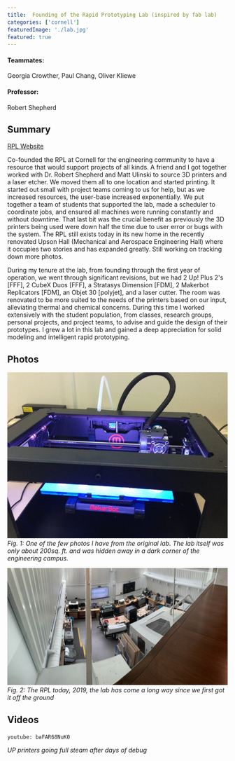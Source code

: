```yaml
---
title:  Founding of the Rapid Prototyping Lab (inspired by fab lab)
categories: ['cornell']
featuredImage: './lab.jpg'
featured: true
---
```

#### Teammates:
Georgia Crowther, Paul Chang, Oliver Kliewe
#### Professor:
Robert Shepherd

## Summary

[RPL Website](https://cornellrpl.wixsite.com/cornellrpl)

Co-founded the RPL at Cornell for the engineering community to have a resource that would support projects of all kinds. A friend and I got together worked with Dr. Robert Shepherd and Matt Ulinski to source 3D printers and a laser etcher. We moved them all to one location and started printing. It started out small with project teams coming to us for help, but as we increased resources, the user-base increased exponentially. We put together a team of students that supported the lab, made a scheduler to coordinate jobs, and ensured all machines were running constantly and without downtime. That last bit was the crucial benefit as previously the 3D printers being used were down half the time due to user error or bugs with the system. The RPL still exists today in its new home in the recently renovated Upson Hall (Mechanical and Aerospace Engineering Hall) where it occupies two stories and has expanded greatly. Still working on tracking down more photos.

During my tenure at the lab, from founding through the first year of operation, we went through significant revisions, but we had 2 Up! Plus 2's [FFF], 2 CubeX Duos [FFF], a Stratasys Dimension [FDM], 2 Makerbot Replicators [FDM], an Objet 30 [polyjet], and a laser cutter. The room was renovated to be more suited to the needs of the printers based on our input, alleviating thermal and chemical concerns. During this time I worked extensively with the student population, from classes, research groups, personal projects, and project teams, to advise and guide the design of their prototypes. I grew a lot in this lab and gained a deep appreciation for solid modeling and intelligent rapid prototyping.


## Photos
![](IMG_0933.jpg)
*Fig. 1: One of the few photos I have from the original lab. The lab itself was only about 200sq. ft. and was hidden away in a dark corner of the engineering campus.*

![](lab.jpg)
*Fig. 2: The RPL today, 2019, the lab has come a long way since we first got it off the ground*

## Videos

`youtube: baFAR68NuK0`

*UP printers going full steam after days of debug*
